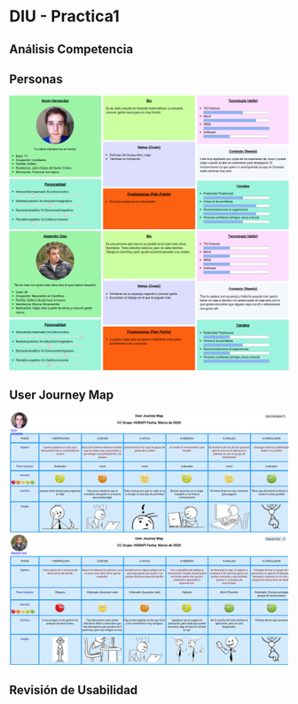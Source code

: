 # DIU - Practica1

## Análisis Competencia 



## Personas 


![Kevin](Users/Kevin.png)
![Alejandro](Users/Alejandro.png)

## User Journey Map

![KevinJ](JourneyMaps/KevinJ.png)
![AlejandroJ](JourneyMaps/AlejandroJ.png)


## Revisión de Usabilidad 



